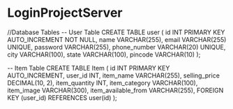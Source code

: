# LoginProjectServer


//Database Tables
-- User Table
CREATE TABLE user (
  id INT PRIMARY KEY AUTO_INCREMENT NOT NULL,
  name VARCHAR(255),
  email VARCHAR(255) UNIQUE,
  password VARCHAR(255),
  phone_number VARCHAR(20) UNIQUE,
  city VARCHAR(100),
  state VARCHAR(100),
  pincode VARCHAR(10)
);

-- Item Table
CREATE TABLE Item (
  id INT PRIMARY KEY AUTO_INCREMENT,
  user_id INT,
  item_name VARCHAR(255),
  selling_price DECIMAL(10, 2),
  item_quantity INT,
  item_category VARCHAR(100),
  item_image VARCHAR(300),
  item_available_from VARCHAR(255),
  FOREIGN KEY (user_id) REFERENCES user(id)
);
